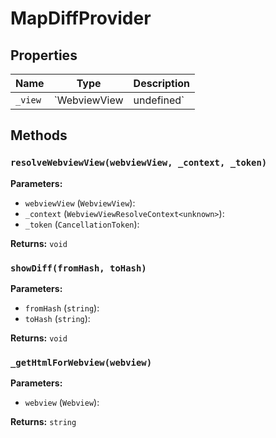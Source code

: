 # MapDiffProvider

## Properties

| Name | Type | Description |
|------|------|-------------|
| `_view` | `WebviewView | undefined` |  |

## Methods

### `resolveWebviewView(webviewView, _context, _token)`

**Parameters:**

- `webviewView` (`WebviewView`): 
- `_context` (`WebviewViewResolveContext<unknown>`): 
- `_token` (`CancellationToken`): 

**Returns:** `void`

### `showDiff(fromHash, toHash)`

**Parameters:**

- `fromHash` (`string`): 
- `toHash` (`string`): 

**Returns:** `void`

### `_getHtmlForWebview(webview)`

**Parameters:**

- `webview` (`Webview`): 

**Returns:** `string`

